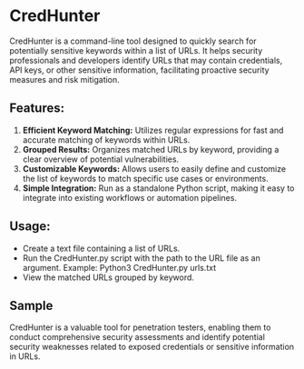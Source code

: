 # CredHunter

CredHunter is a command-line tool designed to quickly search for potentially sensitive keywords within a list of URLs. It helps security professionals and developers identify URLs that may contain credentials, API keys, or other sensitive information, facilitating proactive security measures and risk mitigation.

## Features:

1. **Efficient Keyword Matching:** Utilizes regular expressions for fast and accurate matching of keywords within URLs.
2. **Grouped Results:** Organizes matched URLs by keyword, providing a clear overview of potential vulnerabilities.
3. **Customizable Keywords:** Allows users to easily define and customize the list of keywords to match specific use cases or environments.
4. **Simple Integration:** Run as a standalone Python script, making it easy to integrate into existing workflows or automation pipelines.

## Usage:

* Create a text file containing a list of URLs.
* Run the CredHunter.py script with the path to the URL file as an argument. Example: Python3 CredHunter.py urls.txt
* View the matched URLs grouped by keyword.

## Sample

CredHunter is a valuable tool for penetration testers, enabling them to conduct comprehensive security assessments and identify potential security weaknesses related to exposed credentials or sensitive information in URLs.
